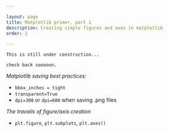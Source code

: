 ```yaml
---

layout: page
title: Matplotlib primer, part 1
description: Creating simple figures and axes in matplotlib
order: 1

---
```


```
This is still under construction...

check back sooooon.
```

_Matplotlib saving best practices:_

* ```bbox_inches = tight```
* ```transparent=True```
* ```dpi=300``` or ```dpi=600``` when saving .png files

_The travails of figure/axis creation_

* ```plt.figure```, ```plt.subplots```, ```plt.axes()```

<!--
```
def print_hi(name)
  puts "Hi, #{name}"
end
print_hi('Tom')
#=> prints 'Hi, Tom' to STDOUT.
```

Check out the [Jekyll docs][jekyll-docs] for more info on how to get the most out of Jekyll. File all bugs/feature requests at [Jekyll’s GitHub repo][jekyll-gh]. If you have questions, you can ask them on [Jekyll Talk][jekyll-talk].

[jekyll-docs]: http://jekyllrb.com/docs/home
[jekyll-gh]:   https://github.com/jekyll/jekyll
[jekyll-talk]: https://talk.jekyllrb.com/

-->
